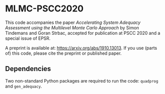 # MLMC-PSCC2020

This code accompanies the paper *Accelerating System Adequacy Assessment using the Multilevel Monte Carlo Approach* by
Simon Tindemans and Goran Strbac, accepted for publication at PSCC 2020 and a special issue of EPSR.

A preprint is available at: https://arxiv.org/abs/1910.13013. If you use (parts of) this code, please cite the preprint or published paper.

## Dependencies
Two non-standard Python packages are required to run the code: `quadprog` and `gen_adequacy`.
